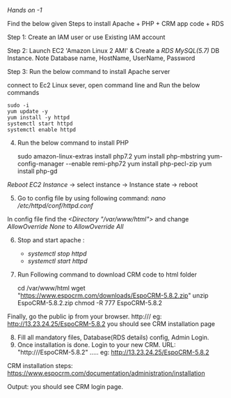 *Hands on -1*

Find the below given Steps to install Apache + PHP + CRM app code + RDS

Step 1: Create an IAM user or use Existing IAM account

Step 2: Launch EC2 'Amazon Linux 2 AMI' & Create a *RDS MySQL(5.7)* DB Instance. Note Database name, HostName, UserName, Password

Step 3: Run the below command to install Apache server

connect to Ec2 Linux sever, open command line and Run the below commands

	sudo -i
	yum update -y
	yum install -y httpd
	systemctl start httpd
	systemctl enable httpd

4. Run the below command to install PHP

	sudo amazon-linux-extras install php7.2
	yum install php-mbstring
	yum-config-manager --enable remi-php72
	yum install php-pecl-zip
	yum install php-gd

*Reboot EC2 Instance* -> select instance -> Instance state -> reboot

5. Go to config file by using following command: *nano /etc/httpd/conf/httpd.conf*

In config file find the *<Directory "/var/www/html">* and change *AllowOverride None* to *AllowOverride All*

6. Stop and start apache :
	- *systemctl stop httpd*
	- *systemctl start httpd*

7. Run Following command to download CRM code to html folder 

	cd /var/www/html
	wget "https://www.espocrm.com/downloads/EspoCRM-5.8.2.zip"
	unzip EspoCRM-5.8.2.zip
	chmod -R 777 EspoCRM-5.8.2

Finally, go the public ip  from your browser.  http://<your linux public ip>/<Your CRM folder>  eg: http://13.23.24.25/EspoCRM-5.8.2  you should see CRM installation page

8. Fill all mandatory files, Database(RDS details) config, Admin Login.  
9. Once installation is done. Login to your new CRM. URL: "http://<IPv4 public address>/EspoCRM-5.8.2" .....  eg: http://13.23.24.25/EspoCRM-5.8.2

CRM installation steps:  https://www.espocrm.com/documentation/administration/installation

Output: you should see CRM login page.
